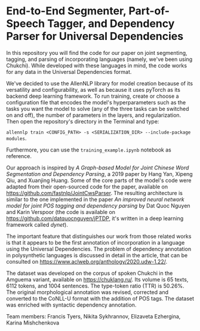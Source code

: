 # End-to-End Segmenter, Part-of-Speech Tagger, and Dependency Parser for Universal Dependencies

In this repository you will find the code for our paper on joint segmenting, tagging, and parsing of incorporating languages (namely, we've been using Chukchi). While developed with these languages in mind, the code works for any data in the Universal Dependencies format.

We've decided to use the AllenNLP library for model creation because of its versatility and configurability, as well as because it uses pyTorch as its backend deep learning framework. To run training, create or choose a configuration file that encodes the model's hyperparameters such as the tasks you want the model to solve (any of the three tasks can be switched on and off), the number of parameters in the layers, and regularization. Then open the repository's directory in the Terminal and type:

`allennlp train <CONFIG_PATH> -s <SERIALIZATION_DIR> --include-package modules`.

Furthermore, you can use the `training_example.ipynb` notebook as reference.

Our approach is inspired by *A Graph-based Model for Joint Chinese Word Segmentation and Dependency Parsing*, a 2019 paper by Hang Yan, Xipeng Qiu, and Xuanjing Huang. Some of the core parts of the model's code were adapted from their open-sourced code for the paper, available on https://github.com/fastnlp/JointCwsParser. The resulting architecture is similar to the one implemented in the paper *An improved neural network model for joint POS tagging and dependency parsing* by Dat Quoc Nguyen and Karin Verspoor (the code is available on https://github.com/datquocnguyen/jPTDP, it's written in a deep learning framework called _dynet_).

The important feature that distinguishes our work from those related works is that it appears to be the first annotation of incorporation in a language using the Universal Dependencies. The problem of dependency annotation in polysynthetic languages is discussed in detail in the article, that can be consulted on https://www.aclweb.org/anthology/2020.udw-1.22/. 

The dataset was developed on the corpus of spoken Chukchi in the Amguema variant, available on https://chuklang.ru/. Its volume is 65 texts, 6112 tokens, and 1004 sentences. The type-token ratio (TTR) is 50.26%. The original morphological annotation was revised, corrected and converted to the CoNLL-U format with the addition of POS tags. The dataset was enriched with syntactic dependency annotation. 

Team members: Francis Tyers, Nikita Sykhrannov, Elizaveta Ezhergina, Karina Mishchenkova
